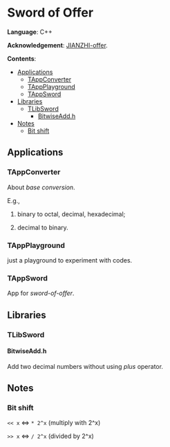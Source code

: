 # Sword of Offer

**Language**: C++

**Acknowledgement**: [JIANZHI-offer](https://github.com/LuyangCAT/JIANZHI-offer).

**Contents**:

- [Applications](#applications)
    - [TAppConverter](#tappconverter)
    - [TAppPlayground](#tappplayground)
    - [TAppSword](#tappsword)
- [Libraries](#libraries)
    - [TLibSword](#tlibsword)
        - [BitwiseAdd.h](#bitwiseaddh)
- [Notes](#notes)    
    - [Bit shift](#bit-shift)
<!-- END doctoc generated TOC please keep comment here to allow auto update -->

## Applications

### TAppConverter 
About *base conversion*. 

E.g.,
 
1. binary to octal, decimal, hexadecimal;
 
2. decimal to binary.

### TAppPlayground
just a playground to experiment with codes.

### TAppSword
App for *sword-of-offer*.

## Libraries

### TLibSword

#### BitwiseAdd.h 
Add two decimal numbers without using *plus* operator.

## Notes

### Bit shift

``<< x`` <=> ``* 2^x`` (multiply with 2^x)

``>> x`` <=> ``/ 2^x`` (divided by 2^x)